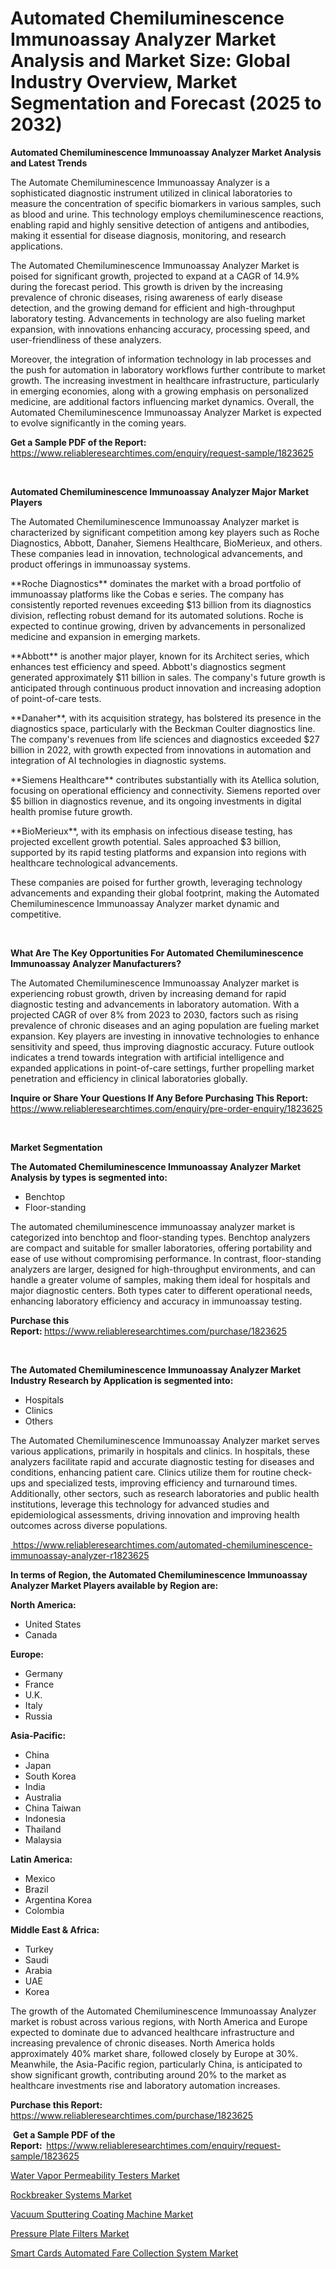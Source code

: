 <p><h1>Automated Chemiluminescence Immunoassay Analyzer Market Analysis and Market Size: Global Industry Overview, Market Segmentation and Forecast (2025 to 2032)</h1></p><p><strong>Automated Chemiluminescence Immunoassay Analyzer Market Analysis and Latest Trends</strong></p>
<p><p>The Automate Chemiluminescence Immunoassay Analyzer is a sophisticated diagnostic instrument utilized in clinical laboratories to measure the concentration of specific biomarkers in various samples, such as blood and urine. This technology employs chemiluminescence reactions, enabling rapid and highly sensitive detection of antigens and antibodies, making it essential for disease diagnosis, monitoring, and research applications.</p><p>The Automated Chemiluminescence Immunoassay Analyzer Market is poised for significant growth, projected to expand at a CAGR of 14.9% during the forecast period. This growth is driven by the increasing prevalence of chronic diseases, rising awareness of early disease detection, and the growing demand for efficient and high-throughput laboratory testing. Advancements in technology are also fueling market expansion, with innovations enhancing accuracy, processing speed, and user-friendliness of these analyzers.</p><p>Moreover, the integration of information technology in lab processes and the push for automation in laboratory workflows further contribute to market growth. The increasing investment in healthcare infrastructure, particularly in emerging economies, along with a growing emphasis on personalized medicine, are additional factors influencing market dynamics. Overall, the Automated Chemiluminescence Immunoassay Analyzer Market is expected to evolve significantly in the coming years.</p></p>
<p><strong>Get a Sample PDF of the Report:&nbsp;</strong> <a href="https://www.reliableresearchtimes.com/enquiry/request-sample/1823625?utm_campaign=2006&utm_medium=2&utm_source=Github&utm_content=ia&utm_term=28022025&utm_id=automated-chemiluminescence-immunoassay-analyzer">https://www.reliableresearchtimes.com/enquiry/request-sample/1823625</a></p>
<p>&nbsp;</p>
<p><strong>Automated Chemiluminescence Immunoassay Analyzer Major Market Players</strong></p>
<p><p>The Automated Chemiluminescence Immunoassay Analyzer market is characterized by significant competition among key players such as Roche Diagnostics, Abbott, Danaher, Siemens Healthcare, BioMerieux, and others. These companies lead in innovation, technological advancements, and product offerings in immunoassay systems.</p><p>**Roche Diagnostics** dominates the market with a broad portfolio of immunoassay platforms like the Cobas e series. The company has consistently reported revenues exceeding $13 billion from its diagnostics division, reflecting robust demand for its automated solutions. Roche is expected to continue growing, driven by advancements in personalized medicine and expansion in emerging markets.</p><p>**Abbott** is another major player, known for its Architect series, which enhances test efficiency and speed. Abbott's diagnostics segment generated approximately $11 billion in sales. The company's future growth is anticipated through continuous product innovation and increasing adoption of point-of-care tests.</p><p>**Danaher**, with its acquisition strategy, has bolstered its presence in the diagnostics space, particularly with the Beckman Coulter diagnostics line. The company's revenues from life sciences and diagnostics exceeded $27 billion in 2022, with growth expected from innovations in automation and integration of AI technologies in diagnostic systems.</p><p>**Siemens Healthcare** contributes substantially with its Atellica solution, focusing on operational efficiency and connectivity. Siemens reported over $5 billion in diagnostics revenue, and its ongoing investments in digital health promise future growth.</p><p>**BioMerieux**, with its emphasis on infectious disease testing, has projected excellent growth potential. Sales approached $3 billion, supported by its rapid testing platforms and expansion into regions with healthcare technological advancements.</p><p>These companies are poised for further growth, leveraging technology advancements and expanding their global footprint, making the Automated Chemiluminescence Immunoassay Analyzer market dynamic and competitive.</p></p>
<p>&nbsp;</p>
<p><strong>What Are The Key Opportunities For Automated Chemiluminescence Immunoassay Analyzer Manufacturers?</strong></p>
<p><p>The Automated Chemiluminescence Immunoassay Analyzer market is experiencing robust growth, driven by increasing demand for rapid diagnostic testing and advancements in laboratory automation. With a projected CAGR of over 8% from 2023 to 2030, factors such as rising prevalence of chronic diseases and an aging population are fueling market expansion. Key players are investing in innovative technologies to enhance sensitivity and speed, thus improving diagnostic accuracy. Future outlook indicates a trend towards integration with artificial intelligence and expanded applications in point-of-care settings, further propelling market penetration and efficiency in clinical laboratories globally.</p></p>
<p><strong>Inquire or Share Your Questions If Any Before Purchasing This Report:</strong> <a href="https://www.reliableresearchtimes.com/enquiry/pre-order-enquiry/1823625?utm_campaign=2006&utm_medium=2&utm_source=Github&utm_content=ia&utm_term=28022025&utm_id=automated-chemiluminescence-immunoassay-analyzer">https://www.reliableresearchtimes.com/enquiry/pre-order-enquiry/1823625</a></p>
<p>&nbsp;</p>
<p><strong>Market Segmentation</strong></p>
<p><strong>The Automated Chemiluminescence Immunoassay Analyzer Market Analysis by types is segmented into:</strong></p>
<p><ul><li>Benchtop</li><li>Floor-standing</li></ul></p>
<p><p>The automated chemiluminescence immunoassay analyzer market is categorized into benchtop and floor-standing types. Benchtop analyzers are compact and suitable for smaller laboratories, offering portability and ease of use without compromising performance. In contrast, floor-standing analyzers are larger, designed for high-throughput environments, and can handle a greater volume of samples, making them ideal for hospitals and major diagnostic centers. Both types cater to different operational needs, enhancing laboratory efficiency and accuracy in immunoassay testing.</p></p>
<p><strong>Purchase this Report:&nbsp;</strong><a href="https://www.reliableresearchtimes.com/purchase/1823625?utm_campaign=2006&utm_medium=2&utm_source=Github&utm_content=ia&utm_term=28022025&utm_id=automated-chemiluminescence-immunoassay-analyzer">https://www.reliableresearchtimes.com/purchase/1823625</a></p>
<p>&nbsp;</p>
<p><strong>The Automated Chemiluminescence Immunoassay Analyzer Market Industry Research by Application is segmented into:</strong></p>
<p><ul><li>Hospitals</li><li>Clinics</li><li>Others</li></ul></p>
<p><p>The Automated Chemiluminescence Immunoassay Analyzer market serves various applications, primarily in hospitals and clinics. In hospitals, these analyzers facilitate rapid and accurate diagnostic testing for diseases and conditions, enhancing patient care. Clinics utilize them for routine check-ups and specialized tests, improving efficiency and turnaround times. Additionally, other sectors, such as research laboratories and public health institutions, leverage this technology for advanced studies and epidemiological assessments, driving innovation and improving health outcomes across diverse populations.</p></p>
<p><a href="https://www.reliableresearchtimes.com/automated-chemiluminescence-immunoassay-analyzer-r1823625?utm_campaign=2006&utm_medium=2&utm_source=Github&utm_content=ia&utm_term=28022025&utm_id=automated-chemiluminescence-immunoassay-analyzer">&nbsp;https://www.reliableresearchtimes.com/automated-chemiluminescence-immunoassay-analyzer-r1823625</a></p>
<p><strong>In terms of Region, the Automated Chemiluminescence Immunoassay Analyzer Market Players available by Region are:</strong></p>
<p>
    <p> <strong> North America: </strong>
        <ul>
            <li>United States</li>
            <li>Canada</li>
        </ul>
        </p> 
    <p> <strong> Europe: </strong>
        <ul>
            <li>Germany</li>
            <li>France</li>
            <li>U.K.</li>
            <li>Italy</li>
            <li>Russia</li>
        </ul>
        </p> 
    <p> <strong> Asia-Pacific: </strong>
        <ul>
            <li>China</li>
            <li>Japan</li>
            <li>South Korea</li>
            <li>India</li>
            <li>Australia</li>
            <li>China Taiwan</li>
            <li>Indonesia</li>
            <li>Thailand</li>
            <li>Malaysia</li>
        </ul>
        </p> 
    <p> <strong> Latin America: </strong>
        <ul>
            <li>Mexico</li>
            <li>Brazil</li>
            <li>Argentina Korea</li>
            <li>Colombia</li>
        </ul>
        </p> 
    <p> <strong> Middle East & Africa: </strong>
        <ul>
            <li>Turkey</li>
            <li>Saudi</li>
            <li>Arabia</li>
            <li>UAE</li>
            <li>Korea</li>
        </ul>
    </p>
    </p>
<p><p>The growth of the Automated Chemiluminescence Immunoassay Analyzer market is robust across various regions, with North America and Europe expected to dominate due to advanced healthcare infrastructure and increasing prevalence of chronic diseases. North America holds approximately 40% market share, followed closely by Europe at 30%. Meanwhile, the Asia-Pacific region, particularly China, is anticipated to show significant growth, contributing around 20% to the market as healthcare investments rise and laboratory automation increases.</p></p>
<p><strong>Purchase this Report: </strong><a href="https://www.reliableresearchtimes.com/purchase/1823625?utm_campaign=2006&utm_medium=2&utm_source=Github&utm_content=ia&utm_term=28022025&utm_id=automated-chemiluminescence-immunoassay-analyzer">https://www.reliableresearchtimes.com/purchase/1823625</a></p>
<p>&nbsp;<strong>Get a Sample PDF of the Report:&nbsp;&nbsp;</strong><a href="https://www.reliableresearchtimes.com/enquiry/request-sample/1823625?utm_campaign=2006&utm_medium=2&utm_source=Github&utm_content=ia&utm_term=28022025&utm_id=automated-chemiluminescence-immunoassay-analyzer">https://www.reliableresearchtimes.com/enquiry/request-sample/1823625</a></p>
<p><strong></strong></p>
<p><p><a href="https://github.com/bmorecock/Market-Research-Report-List-6/blob/main/water-vapor-permeability-testers-market.md?utm_campaign=2006&utm_medium=2&utm_source=Github&utm_content=ia&utm_term=28022025&utm_id=automated-chemiluminescence-immunoassay-analyzer">Water Vapor Permeability Testers Market</a></p><p><a href="https://github.com/AshrafKhan865/Market-Research-Report-List-1/blob/main/rockbreaker-systems-market.md?utm_campaign=2006&utm_medium=2&utm_source=Github&utm_content=ia&utm_term=28022025&utm_id=automated-chemiluminescence-immunoassay-analyzer">Rockbreaker Systems Market</a></p><p><a href="https://github.com/chungwimbu4/Market-Research-Report-List-1/blob/main/vacuum-sputtering-coating-machine-market.md?utm_campaign=2006&utm_medium=2&utm_source=Github&utm_content=ia&utm_term=28022025&utm_id=automated-chemiluminescence-immunoassay-analyzer">Vacuum Sputtering Coating Machine Market</a></p><p><a href="https://github.com/gullattedenna/Market-Research-Report-List-1/blob/main/pressure-plate-filters-market.md?utm_campaign=2006&utm_medium=2&utm_source=Github&utm_content=ia&utm_term=28022025&utm_id=automated-chemiluminescence-immunoassay-analyzer">Pressure Plate Filters Market</a></p><p><a href="https://github.com/ilonaenterline65/Market-Research-Report-List-1/blob/main/smart-cards-automated-fare-collection-system-market.md?utm_campaign=2006&utm_medium=2&utm_source=Github&utm_content=ia&utm_term=28022025&utm_id=automated-chemiluminescence-immunoassay-analyzer">Smart Cards Automated Fare Collection System Market</a></p></p>